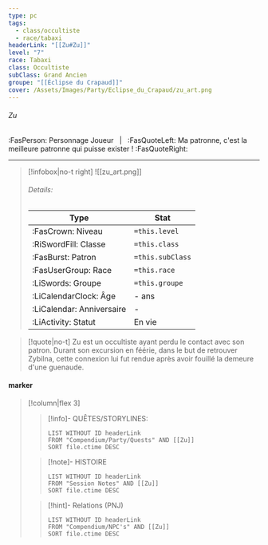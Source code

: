 ```yaml
---
type: pc
tags:
  - class/occultiste
  - race/tabaxi
headerLink: "[[Zu#Zu]]"
level: "7"
race: Tabaxi
class: Occultiste
subClass: Grand Ancien
groupe: "[[Éclipse du Crapaud]]"
cover: /Assets/Images/Party/Eclipse_du_Crapaud/zu_art.png
---
```


###### Zu
:FasPerson: Personnage Joueur &nbsp; | &nbsp; :FasQuoteLeft: Ma patronne, c'est la meilleure patronne qui puisse exister ! :FasQuoteRight:
___
> [!infobox|no-t right]
>![[zu_art.png]]
> ###### Details:
> | Type | Stat |
> | ---- | ---- |
> | :FasCrown: Niveau   | `=this.level` |
> | :RiSwordFill: Classe |  `=this.class`|
> | :FasBurst: Patron |  `=this.subClass`|
> |  :FasUserGroup: Race |  `=this.race`|
> |  :LiSwords: Groupe |  `=this.groupe`|
> |  :LiCalendarClock: Âge | - ans |
> |  :LiCalendar: Anniversaire | - |
> | :LiActivity: Statut | En vie |

> [!quote|no-t]
> Zu est un occultiste ayant perdu le contact avec son patron. Durant son excursion en féérie, dans le but de retrouver Zybilna, cette connexion lui fut rendue après avoir fouillé la demeure d'une guenaude.
 
#### marker
> [!column|flex 3]
>> [!info]- QUÊTES/STORYLINES:
>>```dataview
>>LIST WITHOUT ID headerLink
>>FROM "Compendium/Party/Quests" AND [[Zu]]
>>SORT file.ctime DESC
>
>>[!note]- HISTOIRE
>>```dataview
>>LIST WITHOUT ID headerLink
>>FROM "Session Notes" AND [[Zu]]
>>SORT file.ctime DESC
>
>>[!hint]- Relations (PNJ)
>>```dataview
>>LIST WITHOUT ID headerLink
>>FROM "Compendium/NPC's" AND [[Zu]]
>>SORT file.ctime DESC

